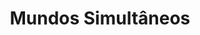 ---
Numero: 42
title: Mundos Simultâneos
Autor: Clifford D Simak
Co-autor: 
Ano-de-Publicacao: 1957
Titulo-original: Ring Around the Sun
Tradutor: Mário-Henrique Leiria
Co-tradutor: 
Ano-de-edicao: 1952
alias: Clifford-D-Simak
Autor2-alias: 
Tradutor1-alias: Mario-Henrique-Leiria
Tradutor2-alias: 
Titulo-link: 42-Mundos-Simultaneos
Capa: Lima de Freitas
pags: 204
Capa-link: Lima-de-Freitas
---